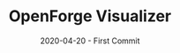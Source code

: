 ---
title: "OpenForge Visualizer"
date: "2020-04-20 - First Commit"
desc: "ThreeJS to visualize all Openforge STL models in the browser. DevonJohnes the owner and designer of OpenForge already uploads the models in thingiverse but it's very laggy and 0 friendly to navigate around all the design so I decide to develop a little app to make it easy. In a future I want to automate when Devon uploads a new file and develop a dungeon planning."
techs: "React, Typescript, ThreeJS, Github Pages"
imagePreview: openforge.jpg
---